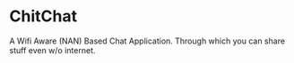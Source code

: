 # ChitChat
A Wifi Aware (NAN) Based Chat Application. Through which you can share stuff even w/o internet.
